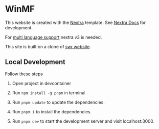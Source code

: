 # WinMF 

This website is created with the [Nextra](https://nextra.site) template. See [Nextra Docs](https://nextra.site/docs) for development.

For [multi language support](https://github.com/shuding/nextra/issues/3139) nextra v3 is needed. 

This site is built on a clone of [swr website](https://github.com/shuding/nextra/tree/v3/examples/swr-site).

## Local Development

Follow these steps

1) Open project in devcontainer

2) Run `npm install -g pnpm` in terminal

3) Run `pnpm update` to update the dependencies.

4) Run `pnpm i` to install the dependencies.

5) Run `pnpm dev` to start the development server and visit localhost:3000.